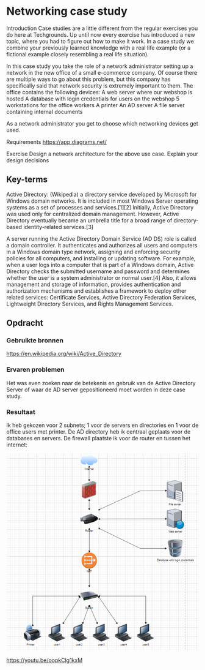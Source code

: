 # Networking case study

Introduction
Case studies are a little different from the regular exercises you do here at Techgrounds. Up until now every exercise has introduced a new topic, where you had to figure out how to make it work. In a case study we combine your previously learned knowledge with a real life example (or a fictional example closely resembling a real life situation).

In this case study you take the role of a network administrator setting up a network in the new office of a small e-commerce company. Of course there are multiple ways to go about this problem, but this company has specifically said that network security is extremely important to them.
The office contains the following devices:
A web server where our webshop is hosted
A database with login credentials for users on the webshop
5 workstations for the office workers
A printer
An AD server
A file server containing internal documents

As a network administrator you get to choose which networking devices get used.

Requirements
https://app.diagrams.net/

Exercise
Design a network architecture for the above use case.
Explain your design decisions


## Key-terms
 Active Directory: (Wikipedia) a directory service developed by Microsoft for Windows domain networks. It is included in most Windows Server operating systems as a set of processes and services.[1][2] Initially, Active Directory was used only for centralized domain management. However, Active Directory eventually became an umbrella title for a broad range of directory-based identity-related services.[3]

A server running the Active Directory Domain Service (AD DS) role is called a domain controller. It authenticates and authorizes all users and computers in a Windows domain type network, assigning and enforcing security policies for all computers, and installing or updating software. For example, when a user logs into a computer that is part of a Windows domain, Active Directory checks the submitted username and password and determines whether the user is a system administrator or normal user.[4] Also, it allows management and storage of information, provides authentication and authorization mechanisms and establishes a framework to deploy other related services: Certificate Services, Active Directory Federation Services, Lightweight Directory Services, and Rights Management Services.

## Opdracht
### Gebruikte bronnen
https://en.wikipedia.org/wiki/Active_Directory

### Ervaren problemen
Het was even zoeken naar de betekenis en gebruik van de Active Directory Server of waar de AD server gepositioneerd moet worden in deze case study.

### Resultaat
Ik heb gekozen voor 2 subnets; 1 voor de servers en directories en 1 voor de office users met printer.
De AD directory heb ik centraal geplaats voor de databases en servers. De firewall plaatste ik voor de router en tussen het internet:

![Alt text](../00_includes/Week3/NTW-07.PNG)

https://youtu.be/oopkClg1kxM

